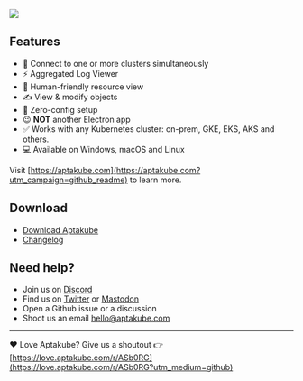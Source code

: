 ![](https://user-images.githubusercontent.com/94755/207884857-9149fd41-7014-4d35-9182-49416770b3f5.png)

## Features

- 💯 Connect to one or more clusters simultaneously
- ⚡️ Aggregated Log Viewer
- 💪 Human-friendly resource view
- ✍️ View & modify objects
- 🎉 Zero-config setup
- 😉 **NOT** another Electron app
- ✅ Works with any Kubernetes cluster: on-prem, GKE, EKS, AKS and others.
- 💻 Available on Windows, macOS and Linux

Visit [https://aptakube.com](https://aptakube.com?utm_campaign=github_readme) to learn more.

## Download

- [Download Aptakube](https://aptakube.com)
- [Changelog](https://aptakube.com/changelog)

## Need help?

- Join us on [Discord](https://discord.gg/3W874NKh)
- Find us on [Twitter](https://twitter.com/aptakube) or [Mastodon](https://hachyderm.io/@aptakube)
- Open a Github issue or a discussion 
- Shoot us an email hello@aptakube.com

---

❤️ Love Aptakube? Give us a shoutout 👉 [https://love.aptakube.com/r/ASb0RG](https://love.aptakube.com/r/ASb0RG?utm_medium=github)
